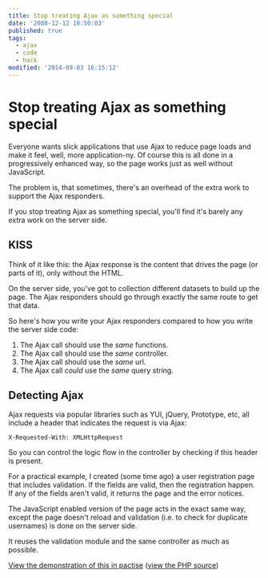 ```yaml
---
title: Stop treating Ajax as something special
date: '2008-12-12 10:50:03'
published: true
tags:
  - ajax
  - code
  - hack
modified: '2014-09-03 16:15:12'
---
```

# Stop treating Ajax as something special

Everyone wants slick applications that use Ajax to reduce page loads and make it feel, well, more application-ny.  Of course this is all done in a progressively enhanced way, so the page works just as well without JavaScript.

The problem is, that sometimes, there's an overhead of the extra work to support the Ajax responders.

If you stop treating Ajax as something special, you'll find it's barely any extra work on the server side.


<!--more-->

## KISS

Think of it like this: the Ajax response is the content that drives the page (or parts of it), only without the HTML.

On the server side, you've got to collection different datasets to build up the page.  The Ajax responders should go through exactly the same route to get that data.

So here's how you write your Ajax responders compared to how you write the server side code:

1. The Ajax call should use the *same* functions.
2. The Ajax call should use the *same* controller.
4. The Ajax call should use the *same* url.
3. The Ajax call *could* use the *same* query string.

## Detecting Ajax

Ajax requests via popular libraries such as YUI, jQuery, Prototype, etc, all include a header that indicates the request is via Ajax:

<pre><code>X-Requested-With: XMLHttpRequest</code></pre>

So you can control the logic flow in the controller by checking if this header is present.

For a practical example, I created (some time ago) a user registration page that includes validation. If the fields are valid, then the registration happen.  If any of the fields aren't valid, it returns the page and the error notices.  

The JavaScript enabled version of the page acts in the exact same way, except the page doesn't reload and validation (i.e. to check for duplicate usernames) is done on the server side.  

It reuses the validation module and the same controller as much as possible.

[View the demonstration of this in pactise](http://jqueryfordesigners.com/demo/ajax-validation.php) ([view the PHP source](http://jqueryfordesigners.com/source/ajax-validation.php))
